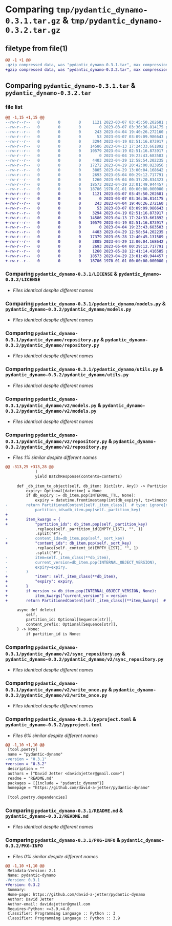 # Comparing `tmp/pydantic_dynamo-0.3.1.tar.gz` & `tmp/pydantic_dynamo-0.3.2.tar.gz`

## filetype from file(1)

```diff
@@ -1 +1 @@
-gzip compressed data, was "pydantic_dynamo-0.3.1.tar", max compression
+gzip compressed data, was "pydantic_dynamo-0.3.2.tar", max compression
```

## Comparing `pydantic_dynamo-0.3.1.tar` & `pydantic_dynamo-0.3.2.tar`

### file list

```diff
@@ -1,15 +1,15 @@
--rw-r--r--   0        0        0     1121 2023-03-07 03:45:50.202681 pydantic_dynamo-0.3.1/LICENSE
--rw-r--r--   0        0        0        0 2023-03-07 03:36:36.814175 pydantic_dynamo-0.3.1/pydantic_dynamo/__init__.py
--rw-r--r--   0        0        0      243 2023-04-04 19:40:26.272160 pydantic_dynamo-0.3.1/pydantic_dynamo/constants.py
--rw-r--r--   0        0        0       53 2023-03-07 03:09:09.986643 pydantic_dynamo-0.3.1/pydantic_dynamo/exceptions.py
--rw-r--r--   0        0        0     3294 2023-04-19 02:51:16.873917 pydantic_dynamo-0.3.1/pydantic_dynamo/models.py
--rw-r--r--   0        0        0    14586 2023-04-13 17:24:33.661892 pydantic_dynamo-0.3.1/pydantic_dynamo/repository.py
--rw-r--r--   0        0        0    10579 2023-04-19 02:51:16.873917 pydantic_dynamo-0.3.1/pydantic_dynamo/utils.py
--rw-r--r--   0        0        0        0 2023-04-04 19:23:43.683503 pydantic_dynamo-0.3.1/pydantic_dynamo/v2/__init__.py
--rw-r--r--   0        0        0     4403 2023-04-29 12:58:54.202235 pydantic_dynamo-0.3.1/pydantic_dynamo/v2/models.py
--rw-r--r--   0        0        0    17272 2023-04-29 20:42:00.023856 pydantic_dynamo-0.3.1/pydantic_dynamo/v2/repository.py
--rw-r--r--   0        0        0     3805 2023-04-29 13:00:04.168642 pydantic_dynamo-0.3.1/pydantic_dynamo/v2/sync_repository.py
--rw-r--r--   0        0        0     2693 2023-05-04 00:29:12.717791 pydantic_dynamo-0.3.1/pydantic_dynamo/v2/write_once.py
--rw-r--r--   0        0        0     1260 2023-05-04 00:37:20.834323 pydantic_dynamo-0.3.1/pyproject.toml
--rw-r--r--   0        0        0    18573 2023-04-29 23:01:49.944457 pydantic_dynamo-0.3.1/README.md
--rw-r--r--   0        0        0    18706 1970-01-01 00:00:00.000000 pydantic_dynamo-0.3.1/PKG-INFO
+-rw-r--r--   0        0        0     1121 2023-03-07 03:45:50.202681 pydantic_dynamo-0.3.2/LICENSE
+-rw-r--r--   0        0        0        0 2023-03-07 03:36:36.814175 pydantic_dynamo-0.3.2/pydantic_dynamo/__init__.py
+-rw-r--r--   0        0        0      243 2023-04-04 19:40:26.272160 pydantic_dynamo-0.3.2/pydantic_dynamo/constants.py
+-rw-r--r--   0        0        0       53 2023-03-07 03:09:09.986643 pydantic_dynamo-0.3.2/pydantic_dynamo/exceptions.py
+-rw-r--r--   0        0        0     3294 2023-04-19 02:51:16.873917 pydantic_dynamo-0.3.2/pydantic_dynamo/models.py
+-rw-r--r--   0        0        0    14586 2023-04-13 17:24:33.661892 pydantic_dynamo-0.3.2/pydantic_dynamo/repository.py
+-rw-r--r--   0        0        0    10579 2023-04-19 02:51:16.873917 pydantic_dynamo-0.3.2/pydantic_dynamo/utils.py
+-rw-r--r--   0        0        0        0 2023-04-04 19:23:43.683503 pydantic_dynamo-0.3.2/pydantic_dynamo/v2/__init__.py
+-rw-r--r--   0        0        0     4403 2023-04-29 12:58:54.202235 pydantic_dynamo-0.3.2/pydantic_dynamo/v2/models.py
+-rw-r--r--   0        0        0    17379 2023-05-28 12:40:45.131509 pydantic_dynamo-0.3.2/pydantic_dynamo/v2/repository.py
+-rw-r--r--   0        0        0     3805 2023-04-29 13:00:04.168642 pydantic_dynamo-0.3.2/pydantic_dynamo/v2/sync_repository.py
+-rw-r--r--   0        0        0     2693 2023-05-04 00:29:12.717791 pydantic_dynamo-0.3.2/pydantic_dynamo/v2/write_once.py
+-rw-r--r--   0        0        0     1260 2023-05-28 12:41:14.416585 pydantic_dynamo-0.3.2/pyproject.toml
+-rw-r--r--   0        0        0    18573 2023-04-29 23:01:49.944457 pydantic_dynamo-0.3.2/README.md
+-rw-r--r--   0        0        0    18706 1970-01-01 00:00:00.000000 pydantic_dynamo-0.3.2/PKG-INFO
```

### Comparing `pydantic_dynamo-0.3.1/LICENSE` & `pydantic_dynamo-0.3.2/LICENSE`

 * *Files identical despite different names*

### Comparing `pydantic_dynamo-0.3.1/pydantic_dynamo/models.py` & `pydantic_dynamo-0.3.2/pydantic_dynamo/models.py`

 * *Files identical despite different names*

### Comparing `pydantic_dynamo-0.3.1/pydantic_dynamo/repository.py` & `pydantic_dynamo-0.3.2/pydantic_dynamo/repository.py`

 * *Files identical despite different names*

### Comparing `pydantic_dynamo-0.3.1/pydantic_dynamo/utils.py` & `pydantic_dynamo-0.3.2/pydantic_dynamo/utils.py`

 * *Files identical despite different names*

### Comparing `pydantic_dynamo-0.3.1/pydantic_dynamo/v2/models.py` & `pydantic_dynamo-0.3.2/pydantic_dynamo/v2/models.py`

 * *Files identical despite different names*

### Comparing `pydantic_dynamo-0.3.1/pydantic_dynamo/v2/repository.py` & `pydantic_dynamo-0.3.2/pydantic_dynamo/v2/repository.py`

 * *Files 1% similar despite different names*

```diff
@@ -313,25 +313,28 @@
             ]
             yield BatchResponse(contents=contents)
 
     def _db_item_to_object(self, db_item: Dict[str, Any]) -> PartitionedContent[ObjT]:
         expiry: Optional[datetime] = None
         if db_expiry := db_item.pop(INTERNAL_TTL, None):
             expiry = datetime.fromtimestamp(int(db_expiry), tz=timezone.utc)
-        return PartitionedContent[self._item_class](  # type: ignore[name-defined]
-            partition_ids=db_item.pop(self._partition_key)
+
+        item_kwargs = {
+            "partition_ids": db_item.pop(self._partition_key)
             .replace(self._partition_id(EMPTY_LIST), "", 1)
             .split("#"),
-            content_ids=db_item.pop(self._sort_key)
+            "content_ids": db_item.pop(self._sort_key)
             .replace(self._content_id(EMPTY_LIST), "", 1)
             .split("#"),
-            item=self._item_class(**db_item),
-            current_version=db_item.pop(INTERNAL_OBJECT_VERSION),
-            expiry=expiry,
-        )
+            "item": self._item_class(**db_item),
+            "expiry": expiry,
+        }
+        if version := db_item.pop(INTERNAL_OBJECT_VERSION, None):
+            item_kwargs["current_version"] = version
+        return PartitionedContent[self._item_class](**item_kwargs)  # type: ignore[name-defined]
 
     async def delete(
         self,
         partition_id: Optional[Sequence[str]],
         content_prefix: Optional[Sequence[str]],
     ) -> None:
         if partition_id is None:
```

### Comparing `pydantic_dynamo-0.3.1/pydantic_dynamo/v2/sync_repository.py` & `pydantic_dynamo-0.3.2/pydantic_dynamo/v2/sync_repository.py`

 * *Files identical despite different names*

### Comparing `pydantic_dynamo-0.3.1/pydantic_dynamo/v2/write_once.py` & `pydantic_dynamo-0.3.2/pydantic_dynamo/v2/write_once.py`

 * *Files identical despite different names*

### Comparing `pydantic_dynamo-0.3.1/pyproject.toml` & `pydantic_dynamo-0.3.2/pyproject.toml`

 * *Files 6% similar despite different names*

```diff
@@ -1,10 +1,10 @@
 [tool.poetry]
 name = "pydantic-dynamo"
-version = "0.3.1"
+version = "0.3.2"
 description = ""
 authors = ["David Jetter <davidajetter@gmail.com>"]
 readme = "README.md"
 packages = [{include = "pydantic_dynamo"}]
 homepage = "https://github.com/david-a-jetter/pydantic-dynamo"
 
 [tool.poetry.dependencies]
```

### Comparing `pydantic_dynamo-0.3.1/README.md` & `pydantic_dynamo-0.3.2/README.md`

 * *Files identical despite different names*

### Comparing `pydantic_dynamo-0.3.1/PKG-INFO` & `pydantic_dynamo-0.3.2/PKG-INFO`

 * *Files 0% similar despite different names*

```diff
@@ -1,10 +1,10 @@
 Metadata-Version: 2.1
 Name: pydantic-dynamo
-Version: 0.3.1
+Version: 0.3.2
 Summary: 
 Home-page: https://github.com/david-a-jetter/pydantic-dynamo
 Author: David Jetter
 Author-email: davidajetter@gmail.com
 Requires-Python: >=3.9,<4.0
 Classifier: Programming Language :: Python :: 3
 Classifier: Programming Language :: Python :: 3.9
```

